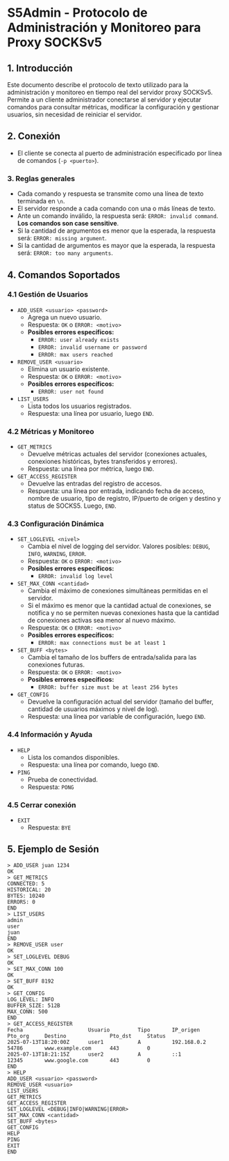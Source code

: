 # S5Admin - Protocolo de Administración y Monitoreo para Proxy SOCKSv5

## 1. Introducción
Este documento describe el protocolo de texto utilizado para la administración y monitoreo en tiempo real del servidor proxy SOCKSv5. Permite a un cliente administrador conectarse al servidor y ejecutar comandos para consultar métricas, modificar la configuración y gestionar usuarios, sin necesidad de reiniciar el servidor.

## 2. Conexión
- El cliente se conecta al puerto de administración especificado por línea de comandos (`-p <puerto>`).

### 3. Reglas generales
- Cada comando y respuesta se transmite como una línea de texto terminada en `\n`.
- El servidor responde a cada comando con una o más líneas de texto.
- Ante un comando inválido, la respuesta será: `ERROR: invalid command`. **Los comandos son case sensitive**.
- Si la cantidad de argumentos es menor que la esperada, la respuesta será: `ERROR: missing argument`.
- Si la cantidad de argumentos es mayor que la esperada, la respuesta será: `ERROR: too many arguments`.

## 4. Comandos Soportados

### 4.1 Gestión de Usuarios
- `ADD_USER <usuario> <password>`
  - Agrega un nuevo usuario.
  - Respuesta: `OK` o `ERROR: <motivo>`
  - **Posibles errores específicos:**
    - `ERROR: user already exists`
    - `ERROR: invalid username or password`
    - `ERROR: max users reached`
- `REMOVE_USER <usuario>`
  - Elimina un usuario existente.
  - Respuesta: `OK` o `ERROR: <motivo>`
  - **Posibles errores específicos:**
    - `ERROR: user not found`
- `LIST_USERS`
  - Lista todos los usuarios registrados.
  - Respuesta: una línea por usuario, luego `END`.

### 4.2 Métricas y Monitoreo
- `GET_METRICS`
  - Devuelve métricas actuales del servidor (conexiones actuales, conexiones históricas, bytes transferidos y errores).
  - Respuesta: una línea por métrica, luego `END`.
- `GET_ACCESS_REGISTER`
  - Devuelve las entradas del registro de accesos.
  - Respuesta: una línea por entrada, indicando fecha de acceso, nombre de usuario, tipo de registro, IP/puerto de origen y destino y status de SOCKS5. Luego, `END`.

### 4.3 Configuración Dinámica
- `SET_LOGLEVEL <nivel>`
  - Cambia el nivel de logging del servidor. Valores posibles: `DEBUG`, `INFO`, `WARNING`, `ERROR`.
  - Respuesta: `OK` o `ERROR: <motivo>`
  - **Posibles errores específicos:**
    - `ERROR: invalid log level`
- `SET_MAX_CONN <cantidad>`
  - Cambia el máximo de conexiones simultáneas permitidas en el servidor.
  - Si el máximo es menor que la cantidad actual de conexiones, se notifica y no se permiten nuevas conexiones hasta que la cantidad de conexiones activas sea menor al nuevo máximo.
  - Respuesta: `OK` o `ERROR: <motivo>`
  - **Posibles errores específicos:**
    - `ERROR: max connections must be at least 1`
- `SET_BUFF <bytes>`
  - Cambia el tamaño de los buffers de entrada/salida para las conexiones futuras.
  - Respuesta: `OK` o `ERROR: <motivo>`
  - **Posibles errores específicos:**
    - `ERROR: buffer size must be at least 256 bytes`
- `GET_CONFIG`
  - Devuelve la configuración actual del servidor (tamaño del buffer, cantidad de usuarios máximos y nivel de log).
  - Respuesta: una línea por variable de configuración, luego `END`.

### 4.4 Información y Ayuda
- `HELP`
  - Lista los comandos disponibles.
  - Respuesta: una línea por comando, luego `END`.
- `PING`
  - Prueba de conectividad.
  - Respuesta: `PONG`

### 4.5 Cerrar conexión
- `EXIT`
  - Respuesta: `BYE`

## 5. Ejemplo de Sesión
```
> ADD_USER juan 1234
OK
> GET_METRICS
CONNECTED: 5
HISTORICAL: 20
BYTES: 10240
ERRORS: 0
END
> LIST_USERS
admin
user
juan
END
> REMOVE_USER user
OK
> SET_LOGLEVEL DEBUG
OK
> SET_MAX_CONN 100
OK
> SET_BUFF 8192
OK
> GET_CONFIG
LOG_LEVEL: INFO
BUFFER_SIZE: 512B
MAX_CONN: 500
END
> GET_ACCESS_REGISTER
Fecha                     Usuario         Tipo       IP_origen       Pto_org     Destino              Pto_dst     Status    
2025-07-13T18:20:00Z      user1           A          192.168.0.2     54786       www.example.com      443         0         
2025-07-13T18:21:15Z      user2           A          ::1             12345       www.google.com       443         0         
END
> HELP
ADD_USER <usuario> <password>
REMOVE_USER <usuario>
LIST_USERS
GET_METRICS
GET_ACCESS_REGISTER
SET_LOGLEVEL <DEBUG|INFO|WARNING|ERROR>
SET_MAX_CONN <cantidad>
SET_BUFF <bytes>
GET_CONFIG
HELP
PING
EXIT
END
```
